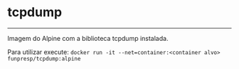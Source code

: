# tcpdump
___

Imagem do Alpine com a biblioteca tcpdump instalada.

Para utilizar execute: `docker run -it --net=container:<container alvo> funpresp/tcpdump:alpine`

